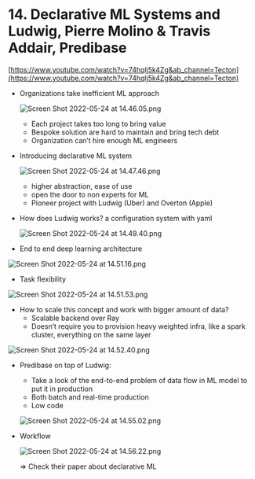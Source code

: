 # 14. Declarative ML Systems and Ludwig, Pierre Molino & Travis Addair, Predibase

[https://www.youtube.com/watch?v=74hqlj5k4Zg&ab_channel=Tecton](https://www.youtube.com/watch?v=74hqlj5k4Zg&ab_channel=Tecton)

- Organizations take inefficient ML approach
    
    ![Screen Shot 2022-05-24 at 14.46.05.png](14%20Declarative%20ML%20Systems%20and%20Ludwig,%20Pierre%20Molin%2089699237f9ac492fbe1961a63aa0db2d/Screen_Shot_2022-05-24_at_14.46.05.png)
    
    - Each project takes too long to bring value
    - Bespoke solution are hard to maintain and bring tech debt
    - Organization can’t hire enough ML engineers

- Introducing declarative ML system
    
    ![Screen Shot 2022-05-24 at 14.47.46.png](14%20Declarative%20ML%20Systems%20and%20Ludwig,%20Pierre%20Molin%2089699237f9ac492fbe1961a63aa0db2d/Screen_Shot_2022-05-24_at_14.47.46.png)
    
    - higher abstraction, ease of use
    - open the door to non experts for ML
    - Pioneer project with Ludwig (Uber) and Overton (Apple)

- How does Ludwig works? a configuration system with yaml
    
    ![Screen Shot 2022-05-24 at 14.49.40.png](14%20Declarative%20ML%20Systems%20and%20Ludwig,%20Pierre%20Molin%2089699237f9ac492fbe1961a63aa0db2d/Screen_Shot_2022-05-24_at_14.49.40.png)
    
- End to end deep learning architecture

![Screen Shot 2022-05-24 at 14.51.16.png](14%20Declarative%20ML%20Systems%20and%20Ludwig,%20Pierre%20Molin%2089699237f9ac492fbe1961a63aa0db2d/Screen_Shot_2022-05-24_at_14.51.16.png)

- Task flexibility

![Screen Shot 2022-05-24 at 14.51.53.png](14%20Declarative%20ML%20Systems%20and%20Ludwig,%20Pierre%20Molin%2089699237f9ac492fbe1961a63aa0db2d/Screen_Shot_2022-05-24_at_14.51.53.png)

- How to scale this concept and work with bigger amount of data?
    - Scalable backend over Ray
    - Doesn’t require you to provision heavy weighted infra, like a spark cluster, everything on the same layer

![Screen Shot 2022-05-24 at 14.52.40.png](14%20Declarative%20ML%20Systems%20and%20Ludwig,%20Pierre%20Molin%2089699237f9ac492fbe1961a63aa0db2d/Screen_Shot_2022-05-24_at_14.52.40.png)

- Predibase on top of Ludwig:
    - Take a look of the end-to-end problem of data flow in ML model to put it in production
    - Both batch and real-time production
    - Low code
    
    ![Screen Shot 2022-05-24 at 14.55.02.png](14%20Declarative%20ML%20Systems%20and%20Ludwig,%20Pierre%20Molin%2089699237f9ac492fbe1961a63aa0db2d/Screen_Shot_2022-05-24_at_14.55.02.png)
    

- Workflow
    
    ![Screen Shot 2022-05-24 at 14.56.22.png](14%20Declarative%20ML%20Systems%20and%20Ludwig,%20Pierre%20Molin%2089699237f9ac492fbe1961a63aa0db2d/Screen_Shot_2022-05-24_at_14.56.22.png)
    
    ⇒ Check their paper about declarative ML